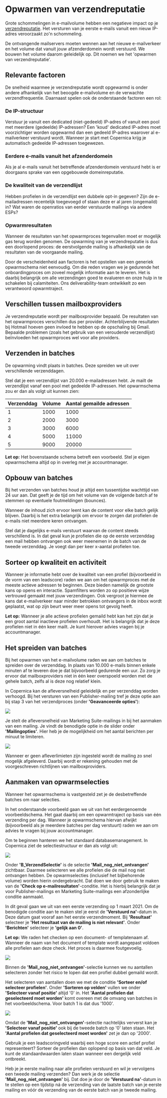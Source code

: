 # Opwarmen van verzendreputatie

Grote schommelingen in e-mailvolume hebben een negatieve impact op je
[verzendreputatie](./send-reputation.md).
Het versturen van je eerste e-mails vanuit een nieuw IP-adres veroorzaakt
zo'n schommeling.

De ontvangende mailservers moeten wennen aan het nieuwe e-mailverkeer
en het volume dat vanuit jouw afzenderdomein wordt verstuurd. We bouwen
het volume daarom geleidelijk op. Dit noemen we het 'opwarmen van
verzendreputatie'.

## Relevante factoren

De snelheid waarmee je verzendreputatie wordt opgewarmd is onder andere
afhankelijk van het beoogde e-mailvolume en de verwachte verzendfrequentie.
Daarnaast spelen ook de onderstaande factoren een rol:

### De IP-structuur

Verstuur je vanuit een dedicated (niet-gedeeld) IP-adres of vanuit een
pool met meerdere (gedeelde) IP-adressen? Een 'koud' dedicated IP-adres
moet voorzichtiger worden opgewarmd dan een gedeeld IP-adres waarover al
e-mailverkeer verstuurd wordt. Wanneer je start met Copernica krijg je
automatisch gedeelde IP-adressen toegewezen.

### Eerdere e-mails vanuit het afzenderdomein

Als je al e-mails vanuit het betreffende afzenderdomein verstuurd hebt is
er doorgaans sprake van een opgebouwde domeinreputatie.

### De kwaliteit van de verzendlijst

Hebben profielen in de verzendlijst een dubbele opt-in gegeven? Zijn de
e-mailadressen recentelijk toegevoegd of staan deze er al jaren (ongemaild)
in? Wat waren de openratios van eerder verstuurde mailings via andere ESPs?

### Opwarmresultaten

Wanneer de resultaten van het opwarmproces tegenvallen moet er mogelijk
gas terug worden genomen. De opwarming van je verzendreputatie is dus een
doorlopend proces: de eerstvolgende mailing is afhankelijk van de resultaten 
van de voorgaande mailing.

Door de verscheidenheid aan factoren is het opstellen van een generiek
opwarmschema niet eenvoudig. Om die reden vragen we je gedurende het
onboardingproces om zoveel mogelijk informatie aan te leveren.
Het is daarbij belangrijk om alle verzendingen goed te evalueren en onze
hulp in te schakelen bij calamiteiten. Ons deliverability-team ontwikkelt
zo een verantwoord opwarmtraject.

## Verschillen tussen mailboxproviders

Je verzendreputatie wordt per mailboxprovider bepaald. De resultaten van
het opwarmproces verschillen dus per provider. Achterblijvende resultaten
bij Hotmail hoeven geen invloed te hebben op de opschaling bij Gmail.
Bepaalde problemen (zoals het gebruik van een verouderde verzendlijst)
beïnvloeden het opwarmproces wel voor alle providers.

## Verzenden in batches

De opwarming vindt plaats in batches. Deze spreiden we uit over
verschillende verzenddagen.

Stel dat je een verzendlijst van 20.000 e-mailadressen hebt. Je mailt de
verzendlijst vanaf een pool met gedeelde IP-adressen. Het opwarmschema zou
er dan als volgt uit kunnen zien:

| Verzenddag | Volume | Aantal gemailde adressen |
|------------|--------|--------------------------|
| 1          | 1000   | 1000                     |
| 2          | 2000   | 3000                     |
| 3          | 3000   | 6000                     |
| 4          | 5000   | 11000                    |
| 5          | 9000   | 20000                    |


**Let op:** Het bovenstaande schema betreft een voorbeeld. Stel je eigen opwarmschema
altijd op in overleg met je accountmanager.

## Opbouw van batches

Bij het verzenden van batches houd je altijd een tussentijdse wachttijd
van 24 uur aan. Dat geeft je de tijd om het volume van de volgende batch af te stemmen
op eventuele foutmeldingen (bounces). 

Wanneer de inhoud zich ervoor leent kan de content voor elke batch gelijk blijven. 
Daarbij is het extra belangrijk om ervoor te zorgen dat profielen de e-mails niet 
meerdere keren ontvangen.

Stel dat je dagelijks e-mails verstuurt waarvan de content steeds verschillend is.
In dat geval kun je profielen die op de eerste verzenddag een mail hebben ontvangen
ook weer meenemen in de batch van de tweede verzenddag. Je voegt dan per keer x-aantal
profielen toe.

## Sorteer op kwaliteit en activiteit

Wanneer je informatie hebt over de kwaliteit van een profiel (bijvoorbeeld in de vorm
van een leadscore) raden we aan om het opwarmproces met de meeste actieve
adressen te beginnen. Deze bieden namelijk de grootste kans op opens en
interactie. Spamfilters worden zo op positieve wijze vertrouwd gemaakt met
jouw verzendingen. Ook vergroot je hiermee de kans dat e-mailverkeer naar
minder betrokken ontvangers in de inbox wordt geplaatst, wat op zijn beurt
weer meer opens tot gevolg heeft.

**Let op:** Wanneer je alle actieve profielen gemaild hebt kan het zijn dat je een groot aantal
inactieve profielen overhoudt. Het is belangrijk dat je deze profielen niet in één keer mailt. 
Je kunt hierover advies vragen bij je accountmanager.

## Het spreiden van batches

Bij het opwarmen van het e-mailvolume raden we aan om batches
te spreiden over de verzenddag. In plaats van 10.000 e-mails binnen enkele
minuten af te leveren doe je dat bijvoorbeeld gedurende een uur. Zo zorg
je ervoor dat mailboxproviders niet in één keer overspoeld worden met de
gehele batch, zelfs al is deze nog relatief klein. 

In Copernica kan de afleversnelheid geleidelijk en per verzenddag worden
verhoogd. Bij het versturen van een Publisher-mailing tref je deze optie
aan bij stap 3 van het verzendproces (onder **'Geavanceerde opties'**):

![](../images/afleversnelheid-publisher.png)

Je stelt de afleversnelheid van Marketing Suite-mailings in bij het aanmaken
van een mailing. Je vindt de benodigde optie in de slider onder **'Mailingopties'**.
Hier heb je de mogelijkheid om het aantal berichten per minuut te limiteren.

![](../images/afleversnelheid-ms.png)

Wanneer er geen afleverlimieten zijn ingesteld wordt de mailing zo snel
mogelijk afgeleverd. Daarbij wordt er rekening gehouden met de voorgeschreven
richtlijnen van mailboxproviders.

## Aanmaken van opwarmselecties

Wanneer het opwarmschema is vastgesteld zet je de desbetreffende batches om naar 
selecties.

In het onderstaande voorbeeld gaan we uit van het eerdergenoemde voorbeeldschema.
Het gaat daarbij om een opwarmtraject op basis van één verzending per dag.
Wanneer je opwarmschema hiervan afwijkt (bijvoorbeeld als je meerdere
batches per dag verstuurt) raden we aan om advies te vragen bij jouw
accountmanager.

Om te beginnen hanteren we het standaard databasemanagement. In Copernica
ziet de selectiestructuur er dan als volgt uit:

![](../images/selectiestructuur-opwarmbatches.png)

Onder **'B_VerzendSelectie'** is de selectie **'Mail_nog_niet_ontvangen'**
zichtbaar. Daarmee selecteren we alle profielen die de mail nog niet ontvangen
hebben. De opwarmselecties (inclusief het bijbehorende volume) worden hierin
ondergebracht. Dat doen we door gebruik te maken van de **'Check op
e-mailresultaten'**-conditie. Het is hierbij belangrijk dat je voor
Publisher-mailings en Marketing Suite-mailings een afzonderlijke conditie
aanmaakt.

In dit geval gaan we uit van een eerste verzending op 1 maart 2021. Om de
benodigde conditie aan te maken stel je eerst de **'Verstuurd na'**-datum
in. Deze datum gaat vooraf aan het eerste verzendmoment. Bij **'Resultaat'**
selecteer je **'Het resultaat van de mailing is niet relevant'**. Onder
**'Berichten'** selecteer je **'gelijk aan 0'**.

**Let op:** We raden het checken op een document- of templatenaam
af. Wanneer de naam van het document of template wordt aangepast voldoen
alle profielen aan deze check. Het proces is daarmee foutgevoelig. 

![](../images/check-emailconditie-nul-ontvangen.png)


Binnen de **'Mail_nog_niet_ontvangen'**-selectie kunnen we nu aantallen
selecteren zonder het risico te lopen dat een profiel dubbel gemaild wordt.

Het selecteren van aantallen doen we met de conditie **'Sorteer en/of
selecteer profielen'**. Onder **'Sorteren op velden'** vullen we onder
**'Selecteer vanaf positie'** altijd '0' in. Het **'Aantal profielen dat
geselecteerd moet worden'** komt overeen met de omvang van batches in het
voorbeeldschema. Voor batch 1 is dat dus '1000'.

![](../images/sort-select-profile-batch-1-1000.png)

Omdat de **'Mail_nog_niet_ontvangen'**-selectie nachtelijks ververst kan
je **'Selecteer vanaf positie'** ook bij de tweede batch op '0' laten staan.
Het **'Aantal profielen dat geselecteerd moet worden'** zet je dan op '2000'.

Gebruik je een leadscoringveld waarbij een hoge score een actief profiel
representeert? Sorteer de profielen dan oplopend op basis van dat veld.
Je kunt de standaardwaarden laten staan wanneer een dergelijk veld ontbreekt.

Heb je je eerste mailing naar alle profielen verstuurd en wil je
vervolgens een tweede mailing verzenden? Dan werk je de selectie 
**'Mail_nog_niet_ontvangen'** bij. Dat doe je door de **'Verstuurd na'**-datum 
in te stellen op een tijdstip ná de verzending van de laatste batch van je eerste 
mailing en vóór de verzending van de eerste batch van je tweede mailing. 
